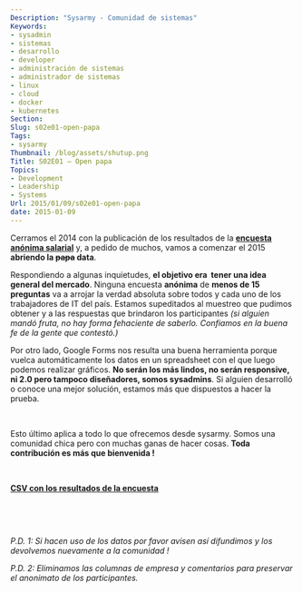```yaml
---
Description: "Sysarmy - Comunidad de sistemas"
Keywords:
- sysadmin 
- sistemas
- desarrollo
- developer
- administración de sistemas
- administrador de sistemas
- linux
- cloud
- docker
- kubernetes
Section: 
Slug: s02e01-open-papa
Tags:
- sysarmy
Thumbnail: /blog/assets/shutup.png
Title: S02E01 – Open papa
Topics:
- Development
- Leadership
- Systems
Url: 2015/01/09/s02e01-open-papa
date: 2015-01-09
---
```


<p>Cerramos el 2014 con la publicación de los resultados de la <strong><a title="S01E04 – Resultados de la encuesta salarial" href="2014/12/31/s01e04-resultados-de-la-encuesta-salarial/">encuesta anónima salarial</a></strong> y, a pedido de muchos, vamos a comenzar el 2015 <strong>abriendo la <del>papa</del> data</strong>.</p>
<p>Respondiendo a algunas inquietudes, <strong>el objetivo era  tener una idea general del mercado</strong>. Ninguna encuesta <strong>anónima</strong> de <strong>menos de 15 preguntas</strong> va a arrojar la verdad absoluta sobre todos y cada uno de los trabajadores de IT del país. Estamos supeditados al muestreo que pudimos obtener y a las respuestas que brindaron los participantes <em>(si alguien mandó fruta, no hay forma fehaciente de saberlo. Confiamos en la buena fe de la gente que contestó.)</em></p>
<p>Por otro lado, Google Forms nos resulta una buena herramienta porque vuelca automáticamente los datos en un spreadsheet con el que luego podemos realizar gráficos. <strong>No serán los más lindos, no serán responsive, ni 2.0 pero tampoco diseñadores, somos sysadmins</strong>. Si alguien desarrolló o conoce una mejor solución, estamos más que dispuestos a hacer la prueba.</p>
<p>&nbsp;</p>
<p>Esto último aplica a todo lo que ofrecemos desde sysarmy. Somos una comunidad chica pero con muchas ganas de hacer cosas. <strong>Toda contribución es más que bienvenida !</strong></p>
<p>&nbsp;</p>
<p><strong><a href="https://drive.google.com/open?id=0B7UapTwn9AahWkdEWnltRjUwVjQ">CSV con los resultados de la encuesta</a></strong></p>
<p>&nbsp;</p>
<p>&nbsp;</p>
<p><em>P.D. 1: Si hacen uso de los datos por favor avisen así difundimos y los devolvemos nuevamente a la comunidad !</em></p>
<p><em>P.D. 2: Eliminamos las columnas de empresa y comentarios para preservar el anonimato de los participantes.</em></p>
